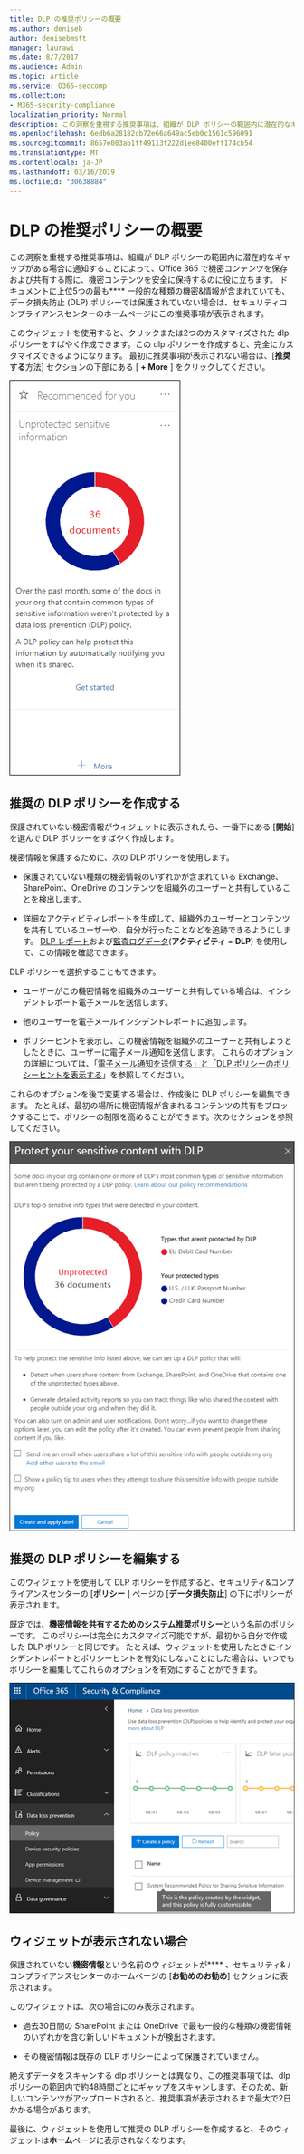 ```yaml
---
title: DLP の推奨ポリシーの概要
ms.author: deniseb
author: denisebmsft
manager: laurawi
ms.date: 8/7/2017
ms.audience: Admin
ms.topic: article
ms.service: O365-seccomp
ms.collection:
- M365-security-compliance
localization_priority: Normal
description: この洞察を重視する推奨事項は、組織が DLP ポリシーの範囲内に潜在的なギャップがある場合に通知することによって、Office 365 で機密コンテンツを保存および共有する際に、機密コンテンツを安全に保持するのに役に立ちます。 ドキュメントに上位5つの最も一般的な種類の機密&amp;情報が含まれていても、DLP ポリシーによって保護されていない場合は、セキュリティコンプライアンスセンターのホームページにこの推奨事項が表示されます。
ms.openlocfilehash: 6edb6a28182cb72e66a649ac5eb0c1561c596091
ms.sourcegitcommit: 8657e003ab1ff49113f222d1ee8400eff174cb54
ms.translationtype: MT
ms.contentlocale: ja-JP
ms.lasthandoff: 03/16/2019
ms.locfileid: "30638884"
---
```

# <a name="get-started-with-dlp-policy-recommendations"></a>DLP の推奨ポリシーの概要

この洞察を重視する推奨事項は、組織が DLP ポリシーの範囲内に潜在的なギャップがある場合に通知することによって、Office 365 で機密コンテンツを保存および共有する際に、機密コンテンツを安全に保持するのに役に立ちます。 ドキュメントに上位5つの最も**** 一般的な種類の機密&amp;情報が含まれていても、データ損失防止 (DLP) ポリシーでは保護されていない場合は、セキュリティコンプライアンスセンターのホームページにこの推奨事項が表示されます。 
  
このウィジェットを使用すると、クリックまたは2つのカスタマイズされた dlp ポリシーをすばやく作成できます。この dlp ポリシーを作成すると、完全にカスタマイズできるようになります。 最初に推奨事項が表示されない場合は、[**推奨する**方法] セクションの下部にある [ **+ More** ] をクリックしてください。 
  
![保護されていない機密情報という名前のウィジェット](media/91bc04d2-6eff-4294-8b73-b2d56d26ffc4.png)
  
## <a name="create-the-recommended-dlp-policy"></a>推奨の DLP ポリシーを作成する

保護されていない機密情報がウィジェットに表示されたら、一番下にある [**開始**] を選んで DLP ポリシーをすばやく作成します。 
  
機密情報を保護するために、次の DLP ポリシーを使用します。
  
- 保護されていない種類の機密情報のいずれかが含まれている Exchange、SharePoint、OneDrive のコンテンツを組織外のユーザーと共有していることを検出します。
    
- 詳細なアクティビティレポートを生成して、組織外のユーザーとコンテンツを共有しているユーザーや、自分が行ったことなどを追跡できるようにします。 [DLP レポート](view-the-dlp-reports.md)および[監査ログデータ](search-the-audit-log-in-security-and-compliance.md)(**アクティビティ** = **DLP**) を使用して、この情報を確認できます。
    
DLP ポリシーを選択することもできます。
  
- ユーザーがこの機密情報を組織外のユーザーと共有している場合は、インシデントレポート電子メールを送信します。
    
- 他のユーザーを電子メールインシデントレポートに追加します。
    
- ポリシーヒントを表示し、この機密情報を組織外のユーザーと共有しようとしたときに、ユーザーに電子メール通知を送信します。 これらのオプションの詳細については、「[電子メール通知を送信する」と「DLP ポリシーのポリシーヒントを表示する](use-notifications-and-policy-tips.md)」を参照してください。
    
これらのオプションを後で変更する場合は、作成後に DLP ポリシーを編集できます。 たとえば、最初の場所に機密情報が含まれるコンテンツの共有をブロックすることで、ポリシーの制限を高めることができます。次のセクションを参照してください。
  
![保護されていない機密情報という名前のウィジェットの設定](media/b6106cbd-1bed-4582-aaef-b678de470c9b.png)
  
## <a name="edit-the-recommended-dlp-policy"></a>推奨の DLP ポリシーを編集する

このウィジェットを使用して DLP ポリシーを作成すると、セキュリティ&amp;コンプライアンスセンターの [**ポリシー** ] ページの [**データ損失防止**] の下にポリシーが表示されます。 
  
既定では、**機密情報を共有するためのシステム推奨ポリシー**という名前のポリシーです。 このポリシーは完全にカスタマイズ可能ですが、最初から自分で作成した DLP ポリシーと同じです。 たとえば、ウィジェットを使用したときにインシデントレポートとポリシーヒントを有効にしないことにした場合は、いつでもポリシーを編集してこれらのオプションを有効にすることができます。
  
![機密情報を共有するためのシステム推奨ポリシー](media/2fc49f25-ec25-4433-add4-d60f73888f13.png)
  
## <a name="when-the-widget-does-and-does-not-appear"></a>ウィジェットが表示されない場合

保護されていない**機密情報**という名前のウィジェットが**** 、セキュリティ&amp; /コンプライアンスセンターのホームページの [**お勧めのお勧め**] セクションに表示されます。 
  
このウィジェットは、次の場合にのみ表示されます。
  
- 過去30日間の SharePoint または OneDrive で最も一般的な種類の機密情報のいずれかを含む新しいドキュメントが検出されます。
    
- その機密情報は既存の DLP ポリシーによって保護されていません。
    
絶えずデータをスキャンする dlp ポリシーとは異なり、この推奨事項では、dlp ポリシーの範囲内で約48時間ごとにギャップをスキャンします。そのため、新しいコンテンツがアップロードされると、推奨事項が表示されるまで最大で2日かかる場合があります。
  
最後に、ウィジェットを使用して推奨の DLP ポリシーを作成すると、そのウィジェットは**ホーム**ページに表示されなくなります。 
  

